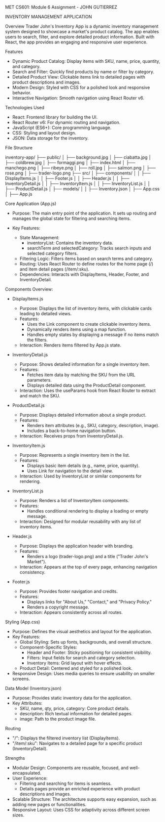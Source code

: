 MET CS601:  Module 6 Assignment - JOHN GUTIERREZ

INVENTORY MANAGEMENT APPLICATION

Overview
Trader John's Inventory App is a dynamic inventory management system designed to showcase a market's product catalog. The app enables users to search, filter, and explore detailed product information. Built with React, the app provides an engaging and responsive user experience.

Features
+ Dynamic Product Catalog: Display items with SKU, name, price, quantity, and category.
+ Search and Filter: Quickly find products by name or filter by category.
+ Detailed Product View: Clickable items link to detailed pages with product descriptions and images.
+ Modern Design: Styled with CSS for a polished look and responsive behavior.
+ Interactive Navigation: Smooth navigation using React Router v6.

Technologies Used
+ React: Frontend library for building the UI.
+ React Router v6: For dynamic routing and navigation.
+ JavaScript (ES6+): Core programming language.
+ CSS: Styling and layout design.
+ JSON: Data storage for the inventory.

File Structure

inventory-app/
├── public/
│   ├── background.jpg
│   ├── ciabatta.jpg
│   ├── coldbrew.jpg
│   ├── formaggi.png
│   ├── index.html
│   ├── manchego.png
│   ├── ribeye.png
│   ├── roll.jpg
│   ├── salmon.png
│   ├── rose.png
│   ├── trader-logo.png
├── src/
│   ├── components/
│   │   ├── DisplayItems.js
│   │   ├── Footer.js
│   │   ├── Header.js
│   │   ├── InventoryDetail.js
│   │   ├── InventoryItem.js
│   │   ├── InventoryList.js
│   │   ├── ProductDetail.js
│   ├── models/
│   │   ├── Inventory.json
│   ├── App.css
│   ├── App.js

Core Application (App.js)
+ Purpose: The main entry point of the application. It sets up routing and manages the global state for filtering and searching items.

+ Key Features:
    * State Management:
        - inventoryList: Contains the inventory data.
        - searchTerm and selectedCategory: Tracks search inputs and selected category filters.
    * Filtering Logic: Filters items based on search terms and category.
    * Routing: Uses React Router to define routes for the home page (/) and item detail pages (/item/:sku).
    * Dependencies: Interacts with DisplayItems, Header, Footer, and InventoryDetail.

Components Overview:

+ DisplayItems.js
    * Purpose: Displays the list of inventory items, with clickable cards leading to detailed views.
    * Features:
        - Uses the Link component to create clickable inventory items.
        - Dynamically renders items using a map function.
        - Handles empty states by displaying a message if no items match the filters.
    * Interaction: Renders items filtered by App.js state.

+ InventoryDetail.js
    * Purpose: Shows detailed information for a single inventory item.
    * Features: 
        - Fetches item data by matching the SKU from the URL parameters.
        - Displays detailed data using the ProductDetail component.
    * Interaction: Uses the useParams hook from React Router to extract and match the SKU.

+ ProductDetail.js
    * Purpose: Displays detailed information about a single product.
    * Features:
        - Renders item attributes (e.g., SKU, category, description, image).
        - Includes a back-to-home navigation button.
    * Interaction: Receives props from InventoryDetail.js.

+ InventoryItem.js
    * Purpose: Represents a single inventory item in the list.
    * Features:
        - Displays basic item details (e.g., name, price, quantity).
        - Uses Link for navigation to the detail view.
    * Interaction: Used by InventoryList or similar components for rendering.

+ InventoryList.js
    * Purpose: Renders a list of InventoryItem components.
    * Features:
        - Handles conditional rendering to display a loading or empty message.
    * Interaction: Designed for modular reusability with any list of inventory items.

+ Header.js
    * Purpose: Displays the application header with branding.
    * Features:
        - Renders a logo (trader-logo.png) and a title ("Trader John's Market").
    * Interaction: Appears at the top of every page, enhancing navigation consistency.

+ Footer.js
    * Purpose: Provides footer navigation and credits.
    * Features:
        - Displays links for "About Us," "Contact," and "Privacy Policy."
        - Renders a copyright message.
    * Interaction: Appears consistently across all routes.

Styling (App.css)
+ Purpose: Defines the visual aesthetics and layout for the application.
+ Key Features:
    * Global Styling: Sets up fonts, backgrounds, and overall structure.
    * Component-Specific Styles:
        - Header and Footer: Sticky positioning for consistent visibility.
        - Filters: Input fields for search and category selection.
        - Inventory Items: Grid layout with hover effects.
    * Product Detail: Centered and styled for a polished look.
+ Responsive Design: Uses media queries to ensure usability on smaller screens.

Data Model (Inventory.json)
+ Purpose: Provides static inventory data for the application.
+ Key Attributes:
    * SKU, name, qty, price, category: Core product details.
    * description: Rich textual information for detailed pages.
    * image: Path to the product image file.

Routing
+ "/": Displays the filtered inventory list (DisplayItems).
+ "/item/:sku": Navigates to a detailed page for a specific product (InventoryDetail).

Strengths
+ Modular Design: Components are reusable, focused, and well-encapsulated.
+ User Experience:
    * Filtering and searching for items is seamless.
    * Details pages provide an enriched experience with product descriptions and images.
+ Scalable Structure: The architecture supports easy expansion, such as adding new pages or functionalities.
+ Responsive Layout: Uses CSS for adaptivity across different screen sizes.
